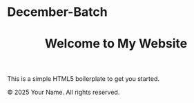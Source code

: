 # December-Batch

<!DOCTYPE html>
<html lang="en">
<head>
    <meta charset="UTF-8">
    <meta name="viewport" content="width=device-width, initial-scale=1.0">
    <title>Document</title>
    <link rel="stylesheet" href="styles.css">
</head>
<body>
    <header>
        <h1>Welcome to My Website</h1>
    </header>
    <main>
        <p>This is a simple HTML5 boilerplate to get you started.</p>
    </main>
    <footer>
        <p>&copy; 2025 Your Name. All rights reserved.</p>
    </footer>
    <script src="script.js"></script>
</body>
</html>
